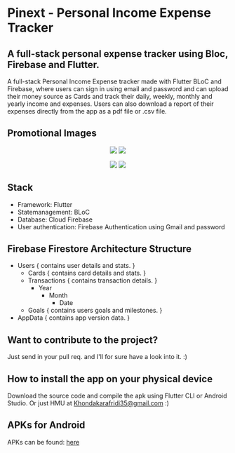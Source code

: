 # Pinext - Personal Income Expense Tracker

## A full-stack personal expense tracker using Bloc, Firebase and Flutter.

A full-stack Personal Income Expense tracker made with Flutter BLoC and Firebase, where users can sign in using email and password and can upload their money source as Cards and track their daily, weekly, monthly and yearly income and expenses. Users can also download a report of their expenses directly from the app as a pdf file or .csv file.

## Promotional Images

<p align="center">
<img src="https://github.com/WorkWithAfridi/Pinext-PersonalIncomeExpenseTrackingApp/blob/master/assets/promotional_images/promo_img_1.png">
<img src="https://github.com/WorkWithAfridi/Pinext-PersonalIncomeExpenseTrackingApp/blob/master/assets/promotional_images/promo_img_2.png">
</p>
<p align="center">
<img src="https://github.com/WorkWithAfridi/Pinext-PersonalIncomeExpenseTrackingApp/blob/master/assets/promotional_images/promo_img_3.png">
<img src="https://github.com/WorkWithAfridi/Pinext-PersonalIncomeExpenseTrackingApp/blob/master/assets/promotional_images/promo_img_4.png">
</p>

## Stack

- Framework: Flutter
- Statemanagement: BLoC
- Database: Cloud Firebase
- User authentication: Firebase Authentication using Gmail and password

## Firebase Firestore Architecture Structure

- Users { contains user details and stats. }
    - Cards { contains card details and stats. }
    - Transactions { contains transaction details. }
        - Year
            - Month
                - Date
    - Goals { contains users goals and milestones. }
- AppData { contains app version data. }

## Want to contribute to the project? 

Just send in your pull req. and I'll for sure have a look into it. :)

## How to install the app on your physical device

Download the source code and compile the apk using Flutter CLI or Android Studio. Or  just HMU at Khondakarafridi35@gmail.com :)

## APKs for Android

APKs can be found: [here](https://drive.google.com/drive/folders/1Z-fPUf9SbRhjLuHZsv87LCJxbRI3bJQT?usp=sharing)
